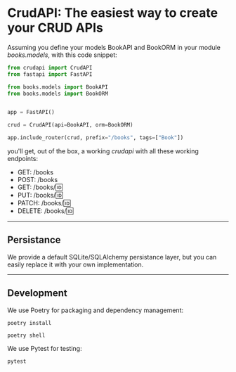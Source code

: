 CrudAPI: The easiest way to create your CRUD APIs
=======

Assuming you define your models BookAPI and BookORM in your module _books.models_, with this code snippet:

```python
from crudapi import CrudAPI
from fastapi import FastAPI

from books.models import BookAPI
from books.models import BookORM


app = FastAPI()

crud = CrudAPI(api=BookAPI, orm=BookORM)

app.include_router(crud, prefix="/books", tags=["Book"])

```

you'll get, out of the box, a working _crudapi_ with all these working endpoints:

- GET: /books
- POST: /books
- GET: /books/:id:
- PUT: /books/:id:
- PATCH: /books/:id:
- DELETE: /books/:id:

---
## Persistance

We provide a default SQLite/SQLAlchemy persistance layer, but you can easily replace it with your own implementation.



---
## Development


We use Poetry for packaging and dependency management:

`poetry install`

`poetry shell`

We use Pytest for testing:

`pytest`

